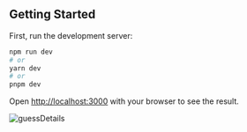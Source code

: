 
## Getting Started

First, run the development server:

```bash
npm run dev
# or
yarn dev
# or
pnpm dev
```

Open [http://localhost:3000](http://localhost:3000) with your browser to see the result.

![guessDetails](https://github.com/SANDEEP1938/GuessProfile/assets/77245571/f2fa4a81-795f-4776-9558-89d4d512ee93)
